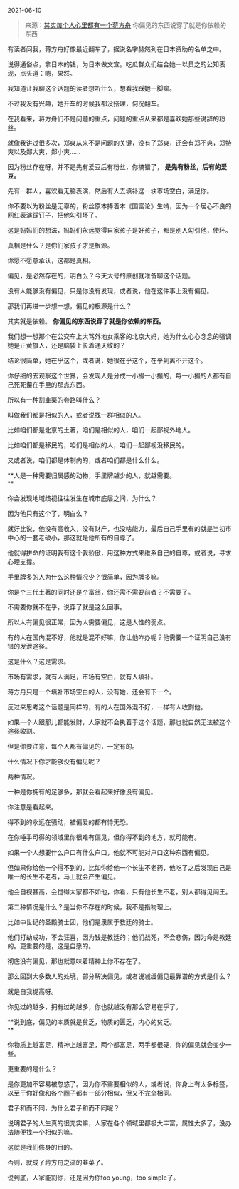 2021-06-10

> 来源：[其实每个人心里都有一个蒋方舟](http://mp.weixin.qq.com/s?__biz=MzU3NDc5Nzc0NQ==&mid=2247504074&idx=2&sn=dcea1b3d0db3db67702d7903aa9cfe47&chksm=fd2e7214ca59fb023d86fe6ca076e4d8f1e21d6e668b7e491e22692a0fb172506e86df97a3f9&scene=27#wechat_redirect)
> 你偏见的东西说穿了就是你依赖的东西

有读者问我，蒋方舟好像最近翻车了，据说名字赫然列在日本资助的名单之中。  

  

说得通俗点，拿日本的钱，为日本做文宣。吃瓜群众们结合她一以贯之的公知表现，点头道：嗯，果然。

  

我知道让我聊这个话题的读者想听什么，想看我踩她一脚嘛。  

  

不过我没有兴趣，她开车的时候我都没搭理，何况翻车。  

  

在我看来，蒋方舟们不是问题的重点，问题的重点从来都是喜欢她那些说辞的粉丝。  

  

就像我讲过很多次，郑爽从来不是问题的关键，没有了郑爽，还会有郑不爽，郑特爽以及郑大爽，郑小爽......  

  

因为粉丝存在呀，并不是先有爱豆后有粉丝，你搞错了， **是先有粉丝，后有的爱豆。**

  

先有一群人，喜欢看无脑表演，然后有人去填补这一块市场空白，满足你。  

  

你不要以为粉丝是无辜的，粉丝原本捧着本《国富论》生啃，因为一个居心不良的网红表演踩钉子，把他勾引坏了。  

  

这是妈妈们的想法，妈妈们永远觉得自家孩子是好孩子，都是别人勾引他，使坏。  

  

真相是什么？是你们家孩子才是根源。

  

你愿不愿意承认，这都是真相。

  

偏见，是必然存在的，明白么？今天大号的原创就准备聊这个话题。  

  

没有人能够没有偏见，只是你没有发现，或者说，他在这件事上没有偏见。  

  

那我们再进一步想一想，偏见的根源是什么？  

  

其实就是依赖。 **你偏见的东西说穿了就是你依赖的东西。**  

  

我们想一想那个在公交车上大骂外地女乘客的北京大妈，她为什么心心念念的强调她是正黄旗人，还是脑袋上长着通天纹的？  

  

结论很简单，她在乎这个，或者说，她很在乎这个，在乎到离不开这个。  

  

你仔细的去观察这个世界，会发现人是分成一小撮一小撮的，每一小撮的人都有自己死死攥在手里的那点东西。  

  

所以有一种割韭菜的套路叫什么？  

  

叫做我们都是相似的人，或者说找一群相似的人。

  

比如咱们都是北京的土著，咱们是相似的人，咱们一起鄙视外地人。  

比如咱们都是移民的，咱们是相似的人，咱们一起鄙视没移民的。

又或者说，咱们都是体制内的，或者咱们都是什么什么。

  

 **人是一种需要归属感的动物，手里牌越少的人，就越需要。  
**

  

你会发现地域歧视往往发生在城市底层之间，为什么？  

  

因为他只有这个了，明白么？  

  

就好比说，他没有高收入，没有财产，也没啥能力，最后自己手里有的就是当初市中心的一套老破小，那这就是他所有的自尊了。  

  

他就得拼命的证明我有这个我骄傲，用这种方式来维系自己的自尊，或者说，寻求心理支撑。  

  

手里牌多的人为什么这种情况少？很简单，因为牌多嘛。  

  

你是个三代土著的同时还是个富翁，你还需不需要前者？不需要了。

  

不需要你就不在乎，说穿了就是这么回事。  

  

所以人有偏见很正常，因为人需要偏见，这是人性的弱点。  

  

有的人在国内混不好，他就是混不好嘛，你让他咋办呢？他需要一个证明自己没有错的发泄途径。  

  

这是什么？这是需求。

  

市场有需求，就有人满足，市场有空白，就有人填补。

  

蒋方舟只是一个填补市场空白的人，没有她，还会有下一个。  

  

反过来思考这个话题是同样的，有的人在国外混不好，一样有人收割他。  

  

如果一个人跟那儿都能发财，人家就不会执着于这个话题，那也就自然无法被这个途径收割。  

  

但是你要注意，每个人都有偏见的，一定有的。  

  

什么情况下你才能够没有偏见呢？

  

两种情况。  

  

一种是你拥有的足够多，那就会看起来好像没有偏见。

  

你注意是看起来。

  

得不到的永远在骚动，被偏爱的都有恃无恐。  

  

在你唾手可得的领域里你很难有偏见，但你得不到的地方，就可能有。

  

如果一个人想要什么户口有什么户口，他就不可能对户口这种东西有偏见。  

  

但如果你给他一个得不到的，比如你给他一个长生不老药，他吃了之后发现自己是唯一的长生不老者，马上就会产生偏见。

  

他会自视甚高，会觉得大家都不如他，你看，只有他长生不老，别人都得见阎王。

  

第二种情况是什么？是当你不存在的时候，我不是指物理上。  

  

比如中世纪的圣殿骑士团，他们是隶属于教廷的骑士。

  

他们打劫成功，不会狂喜，因为钱是教廷的；他们战死，不会悲伤，因为命是教廷的。更重要的是，这是自愿的。

  

彻底没有偏见，那也就意味着精神上你不存在了。

  

那么回到大多数人的处境，部分解决偏见，或者说减缓偏见最靠谱的方式是什么？  

  

就是自我提高呀。

  

你见过的越多，拥有过的越多，你也就越没有那么容易在乎了。  

  

 **说到底，偏见的本质就是贫乏，物质的匮乏，内心的贫乏。  
**

  

你物质上越富足，精神上越富足，两个都富足，两手都很硬，你的偏见就会变少一些。  

  

更重要的是什么？  

  

是你更加不容易被忽悠了。因为你不需要相似的人，或者说，你身上有太多标签，以至于你好像和各个圈子都有一部分相似，但又不完全相同。

  

君子和而不同，为什么君子和而不同呢？

  

说明君子的人生真的很充实嘛，人家在各个领域里都极大丰富，属性太多了，没办法随便找一个相似的嘛。  

  

这就是我们修身的目的。  

  

否则，就成了蒋方舟之流的韭菜了。

  

说到底，人家能割你，还是因为你too young，too simple了。

